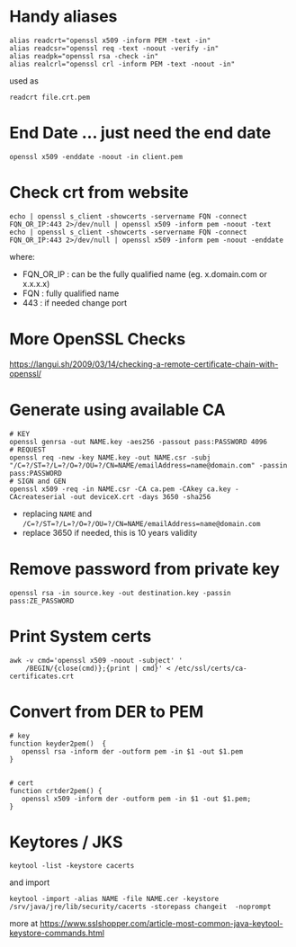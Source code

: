 # Handy aliases

```
alias readcrt="openssl x509 -inform PEM -text -in"
alias readcsr="openssl req -text -noout -verify -in"
alias readpk="openssl rsa -check -in"
alias realcrl="openssl crl -inform PEM -text -noout -in"
```

used as
```
readcrt file.crt.pem
```

# End Date ... just need the end date

```
openssl x509 -enddate -noout -in client.pem
```

# Check crt from website

```
echo | openssl s_client -showcerts -servername FQN -connect FQN_OR_IP:443 2>/dev/null | openssl x509 -inform pem -noout -text
echo | openssl s_client -showcerts -servername FQN -connect FQN_OR_IP:443 2>/dev/null | openssl x509 -inform pem -noout -enddate
```

where:
- FQN_OR_IP : can be the fully qualified name (eg. x.domain.com or x.x.x.x)
- FQN : fully qualified name
- 443 : if needed change port

# More OpenSSL Checks

https://langui.sh/2009/03/14/checking-a-remote-certificate-chain-with-openssl/

# Generate using available CA

```
# KEY
openssl genrsa -out NAME.key -aes256 -passout pass:PASSWORD 4096
# REQUEST
openssl req -new -key NAME.key -out NAME.csr -subj "/C=?/ST=?/L=?/O=?/OU=?/CN=NAME/emailAddress=name@domain.com" -passin pass:PASSWORD
# SIGN and GEN
openssl x509 -req -in NAME.csr -CA ca.pem -CAkey ca.key -CAcreateserial -out deviceX.crt -days 3650 -sha256
```

- replacing `NAME` and `/C=?/ST=?/L=?/O=?/OU=?/CN=NAME/emailAddress=name@domain.com`
- replace 3650 if needed, this is 10 years validity

# Remove password from private key

```
openssl rsa -in source.key -out destination.key -passin pass:ZE_PASSWORD
```

# Print System certs

```
awk -v cmd='openssl x509 -noout -subject' '
    /BEGIN/{close(cmd)};{print | cmd}' < /etc/ssl/certs/ca-certificates.crt
```

# Convert from DER to PEM

```
# key
function keyder2pem()  {
   openssl rsa -inform der -outform pem -in $1 -out $1.pem
}
 
 
# cert
function crtder2pem() {
   openssl x509 -inform der -outform pem -in $1 -out $1.pem;
}
```

# Keytores / JKS

```
keytool -list -keystore cacerts
```

and import

```
keytool -import -alias NAME -file NAME.cer -keystore /srv/java/jre/lib/security/cacerts -storepass changeit  -noprompt
```

more at https://www.sslshopper.com/article-most-common-java-keytool-keystore-commands.html

